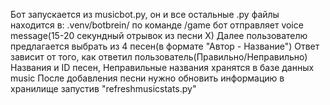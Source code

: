 Бот запускается из musicbot.py, он и все остальные .py файлы находится в: .venv/botbrein/
по команде /game бот отправляет voice message(15-20 секундный отрывок из песни X)
Далее пользователю предлагается выбрать из 4 песен(в формате "Автор - Название")
Ответ зависит от того, как ответил пользователь(Правильно/Неправильно)
Названия и ID песен, Неправильные названия хранятся в базе данных music
После добавления песни нужно обновить информацию в хранилище запустив "refreshmusicstats.py"
